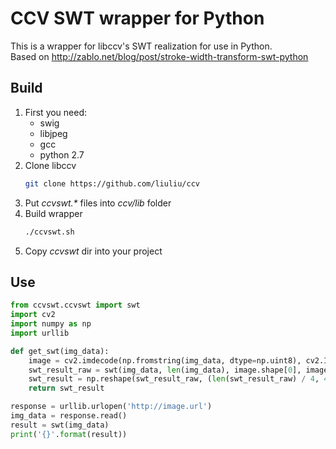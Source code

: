 # CCV SWT wrapper for Python

This is a wrapper for libccv's SWT realization for use in Python.
<br/>Based on http://zablo.net/blog/post/stroke-width-transform-swt-python


## Build

1. First you need:
	- swig
	- libjpeg
	- gcc
	- python 2.7
1. Clone libccv
	```bash
	git clone https://github.com/liuliu/ccv
	```
1. Put _ccvswt.*_ files into _ccv/lib_ folder
1. Build wrapper
	```bash
	./ccvswt.sh
	```
1. Copy _ccvswt_ dir into your project

## Use

```python
from ccvswt.ccvswt import swt
import cv2
import numpy as np
import urllib

def get_swt(img_data):
    image = cv2.imdecode(np.fromstring(img_data, dtype=np.uint8), cv2.IMREAD_UNCHANGED)
    swt_result_raw = swt(img_data, len(img_data), image.shape[0], image.shape[1])
    swt_result = np.reshape(swt_result_raw, (len(swt_result_raw) / 4, 4))
    return swt_result

response = urllib.urlopen('http://image.url')
img_data = response.read()
result = swt(img_data)
print('{}'.format(result))
```